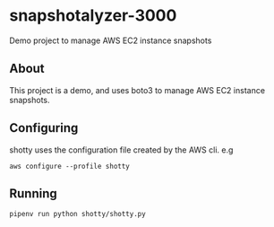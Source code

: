 # snapshotalyzer-3000

Demo project to manage AWS EC2 instance snapshots

## About

This project is a demo, and uses boto3 to manage AWS EC2 instance snapshots.

## Configuring

shotty uses the configuration file created by the AWS cli. e.g

`aws configure --profile shotty`

## Running
`pipenv run python shotty/shotty.py`
